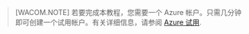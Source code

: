 
> [WACOM.NOTE]
> 若要完成本教程，您需要一个 Azure 帐户。只需几分钟即可创建一个试用帐户。有关详细信息，请参阅 [Azure 试用](https://www.azure.cn/pricing/1rmb-trial).

<!--HONumber=41-->
